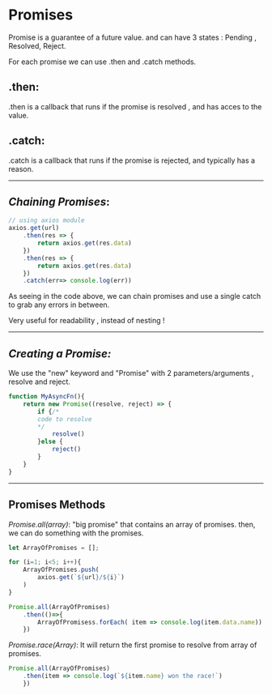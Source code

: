 # Promises

Promise is a guarantee of a future value.
and can have 3 states : Pending , Resolved, Reject.

For each promise we can use .then and .catch methods.

## **.then:**

.then is a callback that runs if the promise is resolved , and has acces to the value.

## **.catch:**

.catch is a callback that runs if the promise is rejected, and typically has a reason.

---

## *Chaining Promises*:

```JavaScript
// using axios module
axios.get(url)
    .then(res => {
        return axios.get(res.data)
    })
    .then(res => {
        return axios.get(res.data)
    })
    .catch(err=> console.log(err))
```

As seeing in the code above, we can chain promises and use a single catch to grab any errors in between.

Very useful for readability , instead of nesting !

---

## *Creating a Promise:*

We use the "new" keyword and "Promise" with 2 parameters/arguments , resolve and reject.

```JavaScript
function MyAsyncFn(){
    return new Promise((resolve, reject) => {
        if {/*
        code to resolve
        */
            resolve()
        }else {
            reject()
        }
    }
}
``` 

---

## **Promises Methods**

*Promise.all(array)*: "big promise" that contains an array of promises. then, we can do something with the promises.

```JavaScript
let ArrayOfPromises = [];

for (i=1; i<5; i++){
    ArrayOfPromises.push(
        axios.get(`${url}/${i}`)
    )
}

Promise.all(ArrayOfPromises)
    .then(()=>{
        ArrayOfPromisess.forEach( item => console.log(item.data.name))     
    })
```

*Promise.race(Array)*: It will return the first promise to resolve from array of promises.

```JavaScript
Promise.all(ArrayOfPromises)
    .then(item => console.log(`${item.name} won the race!`)     
    })
```